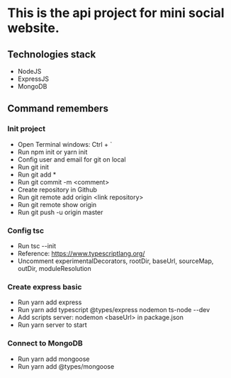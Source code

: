 # This is the api project for mini social website.

## Technologies stack

- NodeJS
- ExpressJS
- MongoDB

## Command remembers

### Init project

- Open Terminal windows: Ctrl + `
- Run npm init or yarn init
- Config user and email for git on local
- Run git init
- Run git add \*
- Run git commit -m \<comment\> 
- Create repository in Github
- Run git remote add origin \<link repository\>
- Run git remote show origin
- Run git push -u origin master

### Config tsc

- Run tsc --init
- Reference: https://www.typescriptlang.org/
- Uncomment experimentalDecorators, rootDir, baseUrl, sourceMap, outDir, moduleResolution

### Create express basic

- Run yarn add express
- Run yarn add typescript @types/express nodemon ts-node --dev
- Add scripts server: nodemon \<baseUrl\> in package.json
- Run yarn server to start

### Connect to MongoDB

- Run yarn add mongoose
- Run yarn add @types/mongoose


